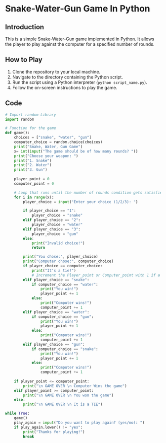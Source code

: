 # Snake-Water-Gun Game In Python

## Introduction

This is a simple Snake-Water-Gun game implemented in Python. It allows the player to play against the computer for a specified number of rounds.

## How to Play

1. Clone the repository to your local machine.
2. Navigate to the directory containing the Python script.
3. Run the script using a Python interpreter (`python script_name.py`).
4. Follow the on-screen instructions to play the game.

## Code

```python
# Import random Library
import random

# Function for the game
def game():
    choices = ["snake", "water", "gun"]
    computer_choice = random.choice(choices)
    print("Snake, Water, Gun Game")
    x= int(input("The game should be of how many rounds? "))
    print("Choose your weapon: ")
    print("1. Snake")
    print("2. Water")
    print("3. Gun")
    
    player_point = 0
    computer_point = 0

    # Loop that runs until the number of rounds condition gets satisfied
    for i in range(x):
        player_choice = input("Enter your choice (1/2/3): ")

        if player_choice == "1":
            player_choice = "snake"
        elif player_choice == "2":
            player_choice = "water"
        elif player_choice == "3":
            player_choice = "gun"
        else:
            print("Invalid choice!")
            return

        print("You chose:", player_choice)
        print("Computer chose:", computer_choice)
        if player_choice == computer_choice:
            print("It's a tie!")
            # Increment the Player_point or Computer_point with 1 if a point is scored
        elif player_choice == "snake":
            if computer_choice == "water":
                print("You win!")
                player_point += 1
            else:
                print("Computer wins!")
                computer_point += 1
        elif player_choice == "water":
            if computer_choice == "gun":
                print("You win!")
                player_point += 1
            else:
                print("Computer wins!")
                computer_point += 1
        elif player_choice == "gun":
            if computer_choice == "snake":
                print("You win!")
                player_point += 1
            else:
                print("Computer wins!")
                computer_point += 1
    
    if player_point <= computer_point:
        print("\n GAME OVER \n Computer Wins the game")
    elif player_point >= computer_point:
        print("\n GAME OVER \n You won the game")
    else:
        print("\n GAME OVER \n It is a TIE")

while True:
    game()
    play_again = input("Do you want to play again? (yes/no): ")
    if play_again.lower() != "yes":
        print("Thanks for playing!")
        break
